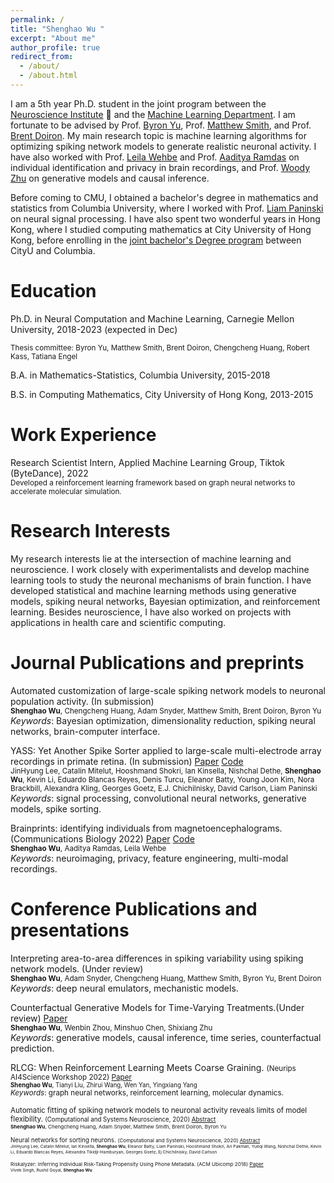 ```yaml
---
permalink: /
title: "Shenghao Wu "
excerpt: "About me"
author_profile: true
redirect_from:
  - /about/
  - /about.html
---
```


I am a 5th year Ph.D. student in the joint program between the [Neuroscience Institute](https://www.cmu.edu/ni/) 🧠  and the [Machine Learning Department](https://www.ml.cmu.edu/). I am fortunate to be advised by Prof. [Byron Yu](https://users.ece.cmu.edu/~byronyu/index.html), Prof. [Matthew Smith](https://smithlab.net/), and Prof. [Brent Doiron](https://brainmath.bsd.uchicago.edu/). My main research topic is machine learning algorithms for optimizing spiking network models to generate realistic neuronal activity. I have also worked with Prof. [Leila Wehbe](https://www.cs.cmu.edu/~lwehbe/publications.html) and Prof. [Aaditya Ramdas](http://www.stat.cmu.edu/~aramdas/) on individual identification and privacy in brain recordings, and Prof. [Woody Zhu](https://sites.google.com/view/woodyzhu/home?authuser=0) on generative models and causal inference. 

Before coming to CMU, I obtained a bachelor's degree in mathematics and statistics from Columbia University, where I worked with Prof. [Liam Paninski](http://www.stat.columbia.edu/~liam/) on neural signal processing. I have also spent two wonderful years in Hong Kong, where I studied computing mathematics at City University of Hong Kong, before enrolling in the  [joint bachelor's Degree program](https://cityu-hk.gs.columbia.edu/) between CityU and Columbia.

Education
=======
Ph.D. in Neural Computation and Machine Learning, Carnegie Mellon University, 2018-2023 (expected in Dec)
 
  <small>Thesis committee: Byron Yu, Matthew Smith, Brent Doiron, Chengcheng Huang, Robert Kass, Tatiana Engel </small>

B.A. in Mathematics-Statistics, Columbia University, 2015-2018

B.S. in Computing Mathematics, City University of Hong Kong, 2013-2015  


Work Experience
=======
Research Scientist Intern, Applied Machine Learning Group, Tiktok (ByteDance), 2022  
 <small>Developed a reinforcement learning framework based on graph neural networks to accelerate molecular simulation. </small>

Research Interests
=======
My research interests lie at the intersection of machine learning and neuroscience. I work closely with experimentalists and develop machine learning tools to study the neuronal mechanisms of brain function. I have developed statistical and machine learning methods using generative models, spiking neural networks, Bayesian optimization, and reinforcement learning. Besides neuroscience, I have also worked on projects with applications in health care and scientific computing.


Journal Publications and preprints
=======
Automated customization of large-scale spiking network models to neuronal population activity. (In submission)  
<small>**Shenghao Wu**, Chengcheng Huang, Adam Snyder, Matthew Smith, Brent Doiron, Byron Yu </small>  
_Keywords_: Bayesian optimization, dimensionality reduction, spiking neural networks, brain-computer interface.
    
YASS: Yet Another Spike Sorter applied to large-scale multi-electrode array recordings in primate retina.  (In submission) [Paper](https://www.biorxiv.org/content/10.1101/2020.03.18.997924v1.full.pdf)  [Code](https://github.com/paninski-lab/yass)  
<small> JinHyung Lee, Catalin Mitelut, Hooshmand Shokri, Ian Kinsella, Nishchal Dethe, **Shenghao Wu**, Kevin Li, Eduardo Blancas Reyes, Denis Turcu, Eleanor Batty, Young Joon Kim, Nora Brackbill, Alexandra Kling, Georges Goetz, E.J. Chichilnisky, David Carlson, Liam Paninski</small>   
_Keywords_: signal processing, convolutional neural networks, generative models, spike sorting.
    
Brainprints: identifying individuals from magnetoencephalograms. (Communications Biology 2022) [Paper](https://www.nature.com/articles/s42003-022-03727-9)  [Code](https://github.com/brainML/brainprint)  
<small> **Shenghao Wu**, Aaditya Ramdas, Leila Wehbe</small>  
_Keywords_: neuroimaging, privacy, feature engineering, multi-modal recordings.


Conference Publications and presentations
=======
Interpreting area-to-area differences in spiking variability using spiking network models. (Under review)  
<small> **Shenghao Wu**, Adam Snyder, Chengcheng Huang, Matthew Smith, Byron Yu,  Brent Doiron</small>  
_Keywords_: deep neural emulators, mechanistic models.

Counterfactual Generative Models for Time-Varying Treatments.(Under review) [Paper](https://arxiv.org/abs/2305.15742)  
<small>  **Shenghao Wu**, Wenbin Zhou, Minshuo Chen, Shixiang Zhu </small>  
_Keywords_: generative models, causal inference, time series, counterfactual prediction.

RLCG: When Reinforcement Learning Meets Coarse Graining. <small> (Neurips AI4Science Workshop 2022) [Paper](https://openreview.net/pdf?id=XD6BnJO7PW)  
<small> **Shenghao Wu**, Tianyi Liu, Zhirui Wang, Wen Yan, Yingxiang Yang</small>  
_Keywords_: graph neural networks, reinforcement learning, molecular dynamics.

Automatic fitting of spiking network models to neuronal activity reveals limits of model flexibility. <small> (Computational and Systems Neuroscience, 2020) [Abstract](https://static1.squarespace.com/static/6102ca347474c263c40150cd/t/6108704a88f5b866f9ce845f/1627942988778/Cosyne2020_program_book.pdf)  
<small> **Shenghao Wu**, Chengcheng Huang, Adam Snyder, Matthew Smith, Brent Doiron, Byron Yu</small> 

Neural networks for sorting neurons. <small> (Computational and Systems Neuroscience, 2020) [Abstract](https://static1.squarespace.com/static/6102ca347474c263c40150cd/t/6108704a88f5b866f9ce845f/1627942988778/Cosyne2020_program_book.pdf)  
<small>JinHyung Lee, Catalin Mitelut, Ian Kinsella, **Shenghao Wu**, Eleanor Batty, Liam Paninski, Hooshmand Shokri, Ari Pakman, Yueqi Wang, Nishchal Dethe, Kevin Li, Eduardo Blancas Reyes, Alexandra Tikidji-Hamburyan, Georges Goetz, Ej Chichilnisky, David Carlson</small> 

Riskalyzer: Inferring Individual Risk-Taking Propensity Using Phone Metadata.  (ACM Ubicomp 2018) [Paper](https://dl.acm.org/doi/pdf/10.1145/3191766?casa_token=es4j-OdP6bEAAAAA\%3AOn7mTUrFM2UADsbKA_kT4BlR9stK_1aYyhwC9gI401Cq7iaSr6Q7b5c8-if-PW09i6zXClWNrEM)  
<small>Vivek Singh, Rushil Goyal, **Shenghao Wu**</small> 

